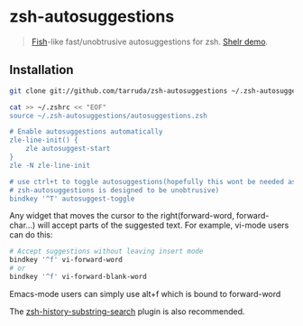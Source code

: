 # zsh-autosuggestions

> [Fish](http://fishshell.com/)-like fast/unobtrusive autosuggestions for zsh.
> [Shelr demo](http://shelr.tv/records/527007a99660803c5d000048).

## Installation

```sh
git clone git://github.com/tarruda/zsh-autosuggestions ~/.zsh-autosuggestions

cat >> ~/.zshrc << "EOF"
source ~/.zsh-autosuggestions/autosuggestions.zsh

# Enable autosuggestions automatically
zle-line-init() {
	zle autosuggest-start
}
zle -N zle-line-init

# use ctrl+t to toggle autosuggestions(hopefully this wont be needed as
# zsh-autosuggestions is designed to be unobtrusive)
bindkey '^T' autosuggest-toggle
```

Any widget that moves the cursor to the right(forward-word, forward-char...)
will accept parts of the suggested text. For example, vi-mode users can do
this:

```sh
# Accept suggestions without leaving insert mode
bindkey '^f' vi-forward-word
# or 
bindkey '^f' vi-forward-blank-word
```

Emacs-mode users can simply use alt+f which is bound to forward-word

The [zsh-history-substring-search](https://github.com/zsh-users/zsh-history-substring-search)
plugin is also recommended.
